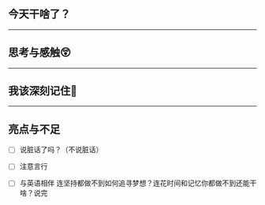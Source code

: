 ## 今天干啥了？


---
## 思考与感触😲



---
## 我该深刻记住🦊


---
## 亮点与不足
- [ ] 说脏话了吗？（不说脏话）
- [ ] 注意言行
- [ ] 与英语相伴
连坚持都做不到如何追寻梦想？连花时间和记忆你都做不到还能干啥？说完


